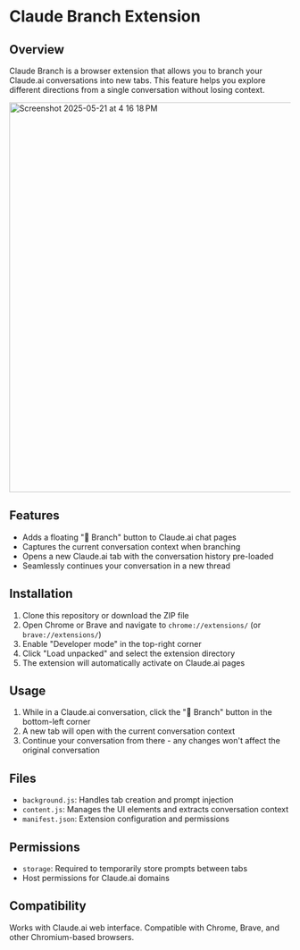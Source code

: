 # Claude Branch Extension

## Overview
Claude Branch is a browser extension that allows you to branch your Claude.ai conversations into new tabs. This feature helps you explore different directions from a single conversation without losing context.

<img width="698" alt="Screenshot 2025-05-21 at 4 16 18 PM" src="https://github.com/user-attachments/assets/204f8668-6866-4408-9b9b-97ddcca3af3e" />


## Features
- Adds a floating "🌿 Branch" button to Claude.ai chat pages
- Captures the current conversation context when branching
- Opens a new Claude.ai tab with the conversation history pre-loaded
- Seamlessly continues your conversation in a new thread

## Installation
1. Clone this repository or download the ZIP file
2. Open Chrome or Brave and navigate to `chrome://extensions/` (or `brave://extensions/`)
3. Enable "Developer mode" in the top-right corner
4. Click "Load unpacked" and select the extension directory
5. The extension will automatically activate on Claude.ai pages

## Usage
1. While in a Claude.ai conversation, click the "🌿 Branch" button in the bottom-left corner
2. A new tab will open with the current conversation context
3. Continue your conversation from there - any changes won't affect the original conversation

## Files
- `background.js`: Handles tab creation and prompt injection
- `content.js`: Manages the UI elements and extracts conversation context
- `manifest.json`: Extension configuration and permissions

## Permissions
- `storage`: Required to temporarily store prompts between tabs
- Host permissions for Claude.ai domains

## Compatibility
Works with Claude.ai web interface. Compatible with Chrome, Brave, and other Chromium-based browsers.
